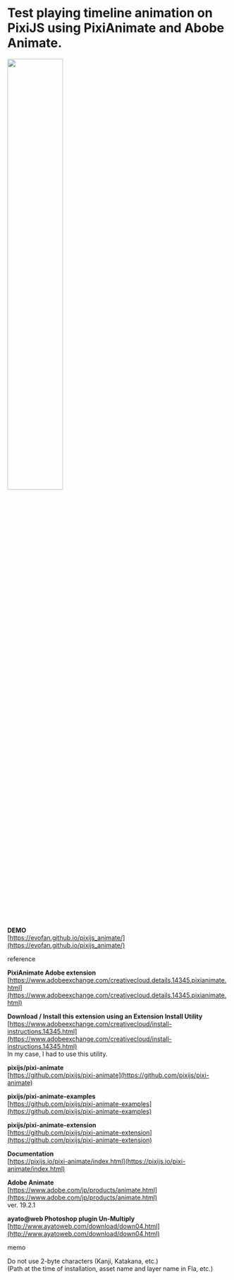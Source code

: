 # Test playing timeline animation on PixiJS using PixiAnimate and Abobe Animate.

<img src="https://evofan.github.io/pixijs_animate/pic_screenshot_pixianimate.jpg" width="50%"> 

**DEMO**  
[https://evofan.github.io/pixijs_animate/](https://evofan.github.io/pixijs_animate/)  

reference  

**PixiAnimate Adobe extension**  
[https://www.adobeexchange.com/creativecloud.details.14345.pixianimate.html](https://www.adobeexchange.com/creativecloud.details.14345.pixianimate.html)  

**Download / Install this extension using an Extension Install Utility**  
[https://www.adobeexchange.com/creativecloud/install-instructions.14345.html](https://www.adobeexchange.com/creativecloud/install-instructions.14345.html)  
In my case, I had to use this utility.  

**pixijs/pixi-animate**  
[https://github.com/pixijs/pixi-animate](https://github.com/pixijs/pixi-animate)  

**pixijs/pixi-animate-examples**  
[https://github.com/pixijs/pixi-animate-examples](https://github.com/pixijs/pixi-animate-examples)  

**pixijs/pixi-animate-extension**  
[https://github.com/pixijs/pixi-animate-extension](https://github.com/pixijs/pixi-animate-extension)  

**Documentation**  
[https://pixijs.io/pixi-animate/index.html](https://pixijs.io/pixi-animate/index.html)  

**Adobe Animate**  
[https://www.adobe.com/jp/products/animate.html](https://www.adobe.com/jp/products/animate.html)  
ver. 19.2.1  

**ayato@web Photoshop plugin Un-Multiply**  
[http://www.ayatoweb.com/download/down04.html](http://www.ayatoweb.com/download/down04.html)  

memo  

Do not use 2-byte characters (Kanji, Katakana, etc.)  
(Path at the time of installation, asset name and layer name in Fla, etc.)  

